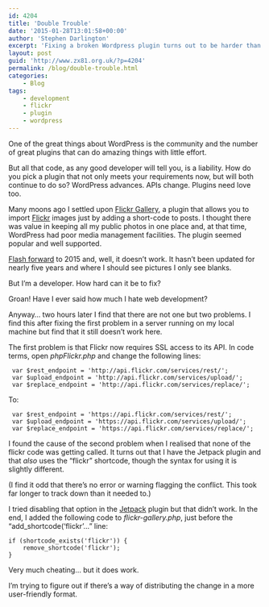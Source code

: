 ```yaml
---
id: 4204
title: 'Double Trouble'
date: '2015-01-28T13:01:58+00:00'
author: 'Stephen Darlington'
excerpt: 'Fixing a broken Wordpress plugin turns out to be harder than I was expecting.'
layout: post
guid: 'http://www.zx81.org.uk/?p=4204'
permalink: /blog/double-trouble.html
categories:
    - Blog
tags:
    - development
    - flickr
    - plugin
    - wordpress
---
```


One of the great things about WordPress is the community and the number of great plugins that can do amazing things with little effort.

But all that code, as any good developer will tell you, is a liability. How do you pick a plugin that not only meets your requirements now, but will both continue to do so? WordPress advances. APIs change. Plugins need love too.

Many moons ago I settled upon [Flickr Gallery](https://wordpress.org/plugins/flickr-gallery/), a plugin that allows you to import [Flickr](http://www.flickr.com/people/stephendarlington/) images just by adding a short-code to posts. I thought there was value in keeping all my public photos in one place and, at that time, WordPress had poor media management facilities. The plugin seemed popular and well supported.

[Flash forward](http://www.imdb.com/title/tt1441135/) to 2015 and, well, it doesn’t work. It hasn’t been updated for nearly five years and where I should see pictures I only see blanks.

But I’m a developer. How hard can it be to fix?

Groan! Have I ever said how much I hate web development?

Anyway… two hours later I find that there are not one but two problems. I find this after fixing the first problem in a server running on my local machine but find that it still doesn’t work here.

The first problem is that Flickr now requires SSL access to its API. In code terms, open *phpFlickr.php* and change the following lines:

```
 var $rest_endpoint = 'http://api.flickr.com/services/rest/';
 var $upload_endpoint = 'http://api.flickr.com/services/upload/';
 var $replace_endpoint = 'http://api.flickr.com/services/replace/';
```

To:

```
 var $rest_endpoint = 'https://api.flickr.com/services/rest/';
 var $upload_endpoint = 'https://api.flickr.com/services/upload/';
 var $replace_endpoint = 'https://api.flickr.com/services/replace/';
```

I found the cause of the second problem when I realised that none of the flickr code was getting called. It turns out that I have the Jetpack plugin and that *also* uses the “flickr” shortcode, though the syntax for using it is slightly different.

(I find it odd that there’s no error or warning flagging the conflict. This took far longer to track down than it needed to.)

I tried disabling that option in the [Jetpack](https://wordpress.org/plugins/jetpack/) plugin but that didn’t work. In the end, I added the following code to *flickr-gallery.php*, just before the “add\_shortcode(‘flickr’…” line:

```
if (shortcode_exists('flickr')) {
    remove_shortcode('flickr');
}
```

Very much cheating… but it does work.

I’m trying to figure out if there’s a way of distributing the change in a more user-friendly format.